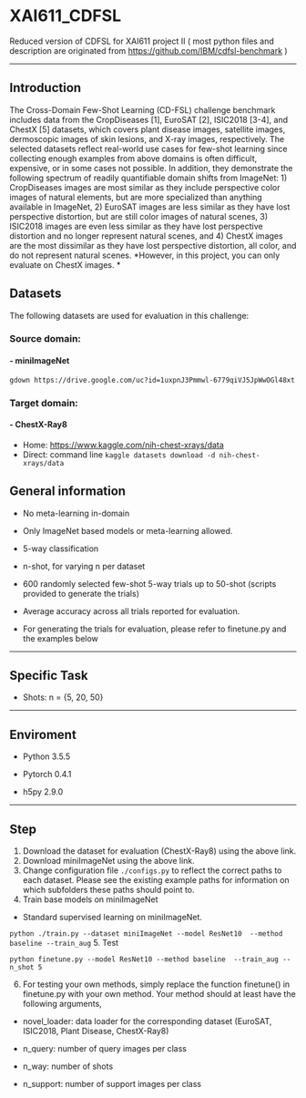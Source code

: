 # XAI611_CDFSL
Reduced version of CDFSL for XAI611 project II ( most python files and description are originated from https://github.com/IBM/cdfsl-benchmark )

---

## Introduction 
The Cross-Domain Few-Shot Learning (CD-FSL) challenge benchmark includes data from the CropDiseases [1], EuroSAT [2], ISIC2018 [3-4], and ChestX [5] datasets, which covers plant disease images, satellite images, dermoscopic images of skin lesions, and X-ray images, respectively. The selected datasets reflect real-world use cases for few-shot learning since collecting enough examples from above domains is often difficult, expensive, or in some cases not possible. In addition, they demonstrate the following spectrum of readily quantifiable domain shifts from ImageNet: 1) CropDiseases images are most similar as they include perspective color images of natural elements, but are more specialized than anything available in ImageNet, 2) EuroSAT images are less similar as they have lost perspective distortion, but are still color images of natural scenes, 3) ISIC2018 images are even less similar as they have lost perspective distortion and no longer represent natural scenes, and 4) ChestX images are the most dissimilar as they have lost perspective distortion, all color, and do not represent natural scenes. *However, in this project, you can only evaluate on ChestX images. *

## Datasets 
The following datasets are used for evaluation in this challenge:

### Source domain:
#### - miniImageNet
```
gdown https://drive.google.com/uc?id=1uxpnJ3Pmmwl-6779qiVJ5JpWwOGl48xt
```

### Target domain:
#### - ChestX-Ray8
- Home: https://www.kaggle.com/nih-chest-xrays/data
- Direct: command line  ```kaggle datasets download -d nih-chest-xrays/data```

## General information
- No meta-learning in-domain

- Only ImageNet based models or meta-learning allowed.

- 5-way classification

- n-shot, for varying n per dataset

- 600 randomly selected few-shot 5-way trials up to 50-shot (scripts provided to generate the trials)

- Average accuracy across all trials reported for evaluation.

- For generating the trials for evaluation, please refer to finetune.py and the examples below

---
## Specific Task
- Shots: n = {5, 20, 50}
---
## Enviroment
- Python 3.5.5

- Pytorch 0.4.1

- h5py 2.9.0

---
## Step
1. Download the dataset for evaluation (ChestX-Ray8) using the above link.
2. Download miniImageNet using the above link.
3. Change configuration file ```./configs.py``` to reflect the correct paths to each dataset. Please see the existing example paths for information on which subfolders these paths should point to.
4. Train base models on miniImageNet
- Standard supervised learning on miniImageNet. 
  
```python ./train.py --dataset miniImageNet --model ResNet10  --method baseline --train_aug```
5. Test   
  
```python finetune.py --model ResNet10 --method baseline  --train_aug --n_shot 5 ```

6. For testing your own methods, simply replace the function finetune() in finetune.py with your own method. Your method should at least have the following arguments,

- novel_loader: data loader for the corresponding dataset (EuroSAT, ISIC2018, Plant Disease, ChestX-Ray8)

- n_query: number of query images per class

- n_way: number of shots

- n_support: number of support images per class

